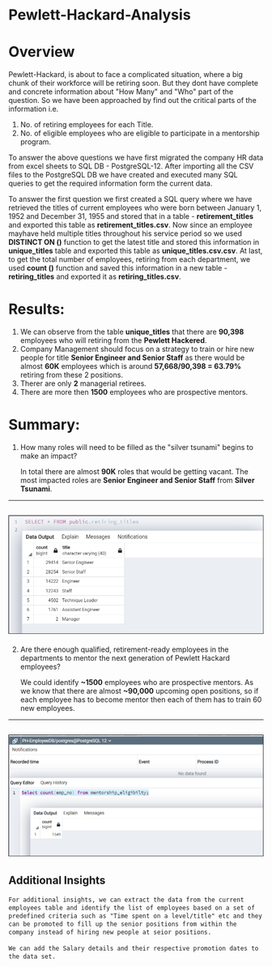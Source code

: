 # Pewlett-Hackard-Analysis
# Overview

Pewlett-Hackard, is about to face a complicated situation, where a big chunk of their workforce will be retiring soon. But they dont have complete and concrete information about "How Many" and "Who" part of the question.
So we have been approached by find out the critical parts of the information i.e.
1. No. of retiring employees for each Title.
2. No. of eligible employees who are eligible to participate in a mentorship program.

To answer the above questions we have first migrated the company HR data from excel sheets to SQL DB - PostgreSQL-12.
After importing all the CSV files to the PostgreSQL DB we have created and executed many SQL queries to get the required information form the current data.

To answer the first question we first created a SQL query where we have retrieved the titles of current employees who were born between January 1, 1952 and December 31, 1955 and stored that in a table - **retirement_titles** and exported this table as **retirement_titles.csv**.
Now since an employee mayhave held multiple titles throughout his service period so we used **DISTINCT ON ()** function to get the latest title and stored this information in **unique_titles** table and exported this table as **unique_titles.csv.csv**.
At last, to get the total number of employees, retiring from each department, we used **count ()** function and saved this information in a new table - **retiring_titles** and exported it as **retiring_titles.csv**.


# Results:  

1. We can observe from the table **unique_titles** that there are **90,398** employees who will retiring from the **Pewlett Hackered**.
2. Company Management should focus on a strategy to train or hire new people for title **Senior Engineer and Senior Staff** as there would be almost **60K** employees which is around **57,668/90,398 = 63.79%** retiring from these 2 positions.
3. Therer are only **2** managerial retirees. 
4. There are more then **1500** employees who are prospective mentors.

# Summary: 

1. How many roles will need to be filled as the "silver tsunami" begins to make an impact?
  
    In total there are almost **90K** roles that would be getting vacant. The most impacted roles are  **Senior Engineer and Senior Staff** from **Silver Tsunami**.


---
<img src = ".\Data\retiring_titles.png"></img>
---

2. Are there enough qualified, retirement-ready employees in the departments to mentor the next generation of Pewlett Hackard employees?

    We could identify **~1500** employees who are prospective mentors. As we know that there are almost **~90,000**  upcoming open positions, so if each employee has to become mentor then each of them has to train 60 new employees. 

---
<img src = ".\Data\mentorship_eligibility.png"></img>
---

## Additional Insights

    For additional insights, we can extract the data from the current employees table and identify the list of employees based on a set of predefined criteria such as "Time spent on a level/title" etc and they can be promoted to fill up the senior positions from within the company instead of hiring new people at seior positions.

    We can add the Salary details and their respective promotion dates to the data set.
